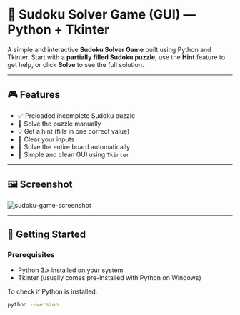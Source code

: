 # 🧩 Sudoku Solver Game (GUI) — Python + Tkinter


A simple and interactive **Sudoku Solver Game** built using Python and Tkinter. Start with a **partially filled Sudoku puzzle**, use the **Hint** feature to get help, or click **Solve** to see the full solution.

---

## 🎮 Features

- ✅ Preloaded incomplete Sudoku puzzle
- 🧠 Solve the puzzle manually
- 💡 Get a hint (fills in one correct value)
- 🧼 Clear your inputs
- 🤖 Solve the entire board automatically
- 🎨 Simple and clean GUI using `Tkinter`

---

## 🖼️ Screenshot

![sudoku-game-screenshot](assets/sudoku-game-gui.png)

---

## 🚀 Getting Started

### Prerequisites

- Python 3.x installed on your system  
- Tkinter (usually comes pre-installed with Python on Windows)

To check if Python is installed:

```bash
python --version


 
